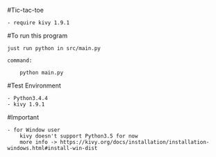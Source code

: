 #Tic-tac-toe

    - require kivy 1.9.1

#To run this program

    just run python in src/main.py
    
    command:
        
        python main.py
        

#Test Environment

    - Python3.4.4
    - kivy 1.9.1
    
#Important

    - for Window user
        kivy doesn't support Python3.5 for now
        more info -> https://kivy.org/docs/installation/installation-windows.html#install-win-dist

